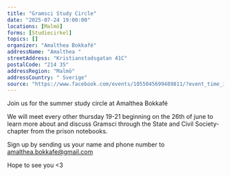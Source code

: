 ```yaml
---
title: "Gramsci Study Circle"
date: "2025-07-24 19:00:00"
locations: [Malmö]
forms: [Studiecirkel]
topics: []
organizer: "Amalthea Bokkafé"
addressName: "Amalthea "
streetAddress: "Kristianstadsgatan 41C"
postalCode: "214 35"
addressRegion: "Malmö"
addressCountry: " Sverige"
source: "https://www.facebook.com/events/1055045699489811/?event_time_id=1055045706156477"
---
```

Join us for the summer study circle at Amalthea Bokkafé 

We will meet every other thursday 19-21 beginning on the 26th of june to learn more about and discuss Gramsci through the State and Civil Society-chapter from the prison notebooks. 

Sign up by sending us your name and phone number to amalthea.bokkafe@gmail.com 

Hope to see you
<3